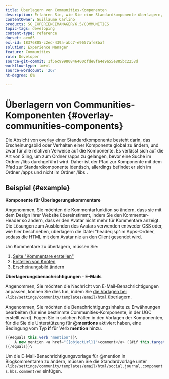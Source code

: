```yaml
---
title: Überlagern von Communities-Komponenten
description: Erfahren Sie, wie Sie eine Standardkomponente überlagern, damit Sie das Erscheinungsbild oder Verhalten einer Komponente global ändern können, und zwar für alle relativen Verweise auf die Komponente.
contentOwner: Guillaume Carlino
products: SG_EXPERIENCEMANAGER/6.5/COMMUNITIES
topic-tags: developing
content-type: reference
docset: aem65
exl-id: 18376805-c2ed-439a-abc7-e9657afe8baf
solution: Experience Manager
feature: Communities
role: Developer
source-git-commit: 1f56c99980846400cfde8fa4e9a55e885bc2258d
workflow-type: tm+mt
source-wordcount: '267'
ht-degree: 0%

---
```


# Überlagern von Communities-Komponenten {#overlay-communities-components}

Die Absicht von [overlay](/help/communities/client-customize.md#overlays) einer Standardkomponente besteht darin, das Erscheinungsbild oder Verhalten einer Komponente global zu ändern, und zwar für alle relativen Verweise auf die Komponente. Es verlässt sich auf die Art von Sling, um zum Ordner /apps zu gelangen, bevor eine Suche im Ordner /libs durchgeführt wird. Daher ist der Pfad zur Komponente mit dem Pfad zur Standardkomponente identisch, allerdings befindet er sich im Ordner /apps und nicht im Ordner /libs .

## Beispiel {#example}

**Komponente für Überlagerungskommentare**

Angenommen, Sie möchten die Kommentarfunktion so ändern, dass sie mit dem Design Ihrer Website übereinstimmt, indem Sie den Kommentar-Header so ändern, dass er den Avatar nicht mehr für Kommentare anzeigt. Die Lösungen zum Ausblenden des Avatars verwenden entweder CSS oder, wie hier beschrieben, überlagern die Datei &quot;header.jsp&quot;im Apps-Ordner, sodass die HTML mit dem Avatar nie an den Client gesendet wird.

Um Kommentare zu überlagern, müssen Sie:

1. [Seite &quot;Kommentare erstellen&quot;](/help/communities/overlay-create-comments-page.md)
1. [Erstellen von Knoten](/help/communities/overlay-create-nodes.md)
1. [Erscheinungsbild ändern](/help/communities/overlay-alter-appearance.md)

**Überlagerungsbenachrichtigungen - E-Mails**

Angenommen, Sie möchten die Nachricht von E-Mail-Benachrichtigungen anpassen, können Sie dies tun, indem Sie [die Vorlagen bei `/libs/settings/community/templates/email/html` überlagern](/help/communities/client-customize.md#overlays).

Angenommen, Sie möchten die Benachrichtigungsinhalte zu Erwähnungen bearbeiten (für eine bestimmte Communities-Komponente, in der UGC erstellt wird). Fügen Sie in solchen Fällen in den Vorlagen der Komponenten, für die Sie die Unterstützung für **@mentions** aktiviert haben, eine Bedingung vom Typ **if** für Verb **mention** hinzu.

```java
{{#equals this.verb "mention"}}\
    A new mention <a href="{{objectUrl}}">comment</a> {{#if this.target.properties.[jcr:title]}}to the article "{{{target.displayName}}}" {{/if}}was added by {{{user.name}}} on {{dateUtil this.published format="EEE, d MMM yyyy HH:mm:ss z"}}.\n \
{{/equals}}\
```

Um die E-Mail-Benachrichtigungsvorlage für @mention in Blogkommentaren zu ändern, müssen Sie die Standardvorlage unter `/libs/settings/community/templates/email/html/social.journal.components.hbs.comment/en` einfügen.

